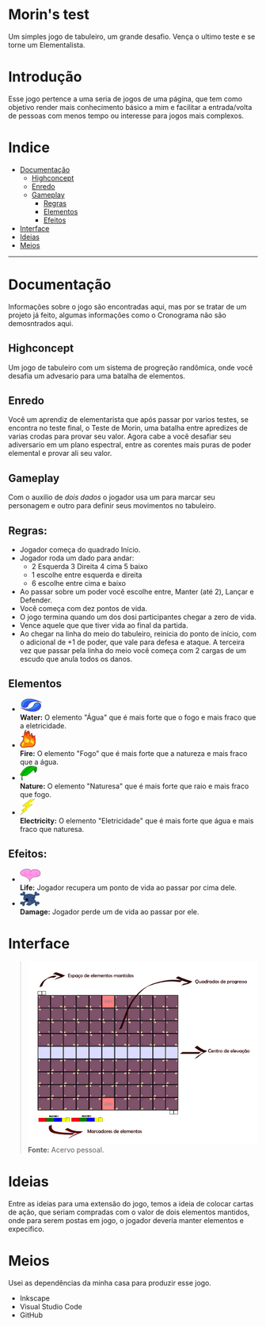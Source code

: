 # Morin's test
Um simples jogo de tabuleiro, um grande desafio. Vença o ultimo teste e se torne um Elementalista.


# Introdução

  Esse jogo pertence a uma seria de jogos de uma página, que tem como objetivo render mais conhecimento básico a mim e facilitar a entrada/volta de pessoas com menos tempo ou interesse para jogos mais complexos.

# Indice

  - [Documentação](#documentação)
      - [Highconcept](#highconcept)
      - [Enredo](#enredo)
      - [Gameplay](#gameplay)
          - [Regras](#regras) 
          - [Elementos](#elementos)
          - [Efeitos](#efeitos)
  - [Interface](#interface)
  - [Ideias](#ideias)
  - [Meios](#meios)


---
<a name="documentação"></a>
# Documentação
Informações sobre o jogo são encontradas aqui, mas por se tratar de um projeto já feito, algumas informações como o Cronograma não são demosntrados aqui.

<a name="highconcept"></a>
##  Highconcept
  Um jogo de tabuleiro com um sistema de progreção randômica, onde você desafia um advesario para uma batalha de elementos.       
<a name="enredo"></a>                      
## Enredo
Você um aprendiz de elementarista que após passar por varios testes, se encontra no teste final, o Teste de Morin, uma batalha entre apredizes de varias crodas para provar seu valor. Agora cabe a você desafiar seu adiversario em um plano espectral, entre as corentes mais puras de poder elemental e provar ali seu valor.

<a name="gameplay"></a>
## Gameplay 

Com o auxilio de *dois dados* o jogador usa um para marcar seu personagem e outro para definir seus movimentos no tabuleiro.

<a name="regras"></a>
##  Regras: 

- Jogador começa do quadrado Início.
- Jogador roda um dado para andar:
    - 2 Esquerda 3 Direita 4 cima 5 baixo
    - 1  escolhe entre esquerda e direita
    - 6  escolhe entre cima e baixo
- Ao passar sobre um poder você escolhe entre, Manter (até 2), Lançar e Defender.
- Você começa com dez pontos de vida.
- O jogo termina quando um dos dosi participantes chegar a zero de vida.
- Vence aquele que que tiver vida ao final da partida.
- Ao chegar na linha do meio do tabuleiro, reinicia do ponto de início, com o adicional de +1 de poder, que vale para defesa e ataque. A terceira vez que passar pela linha do meio você começa com 2 cargas de um escudo que anula todos os danos. 
  
<a name="elementos"></a>
## Elementos

- ![Water](https://github.com/Dilumo/Morin-s-test/blob/master/Documents/Assets/Water.png?raw=true "Water") <br> 
**Water:** O elemento "Água" que é mais forte que o fogo e mais fraco que a eletricidade.
- ![Fire](https://github.com//Dilumo/Morin-s-test/blob/master/Documents/Assets/Fire.png?raw=true "Fire") <br> 
**Fire:** O elemento "Fogo" que é mais forte que a natureza e mais fraco que a água.
- ![Nature](https://github.com//Dilumo/Morin-s-test/blob/master/Documents/Assets/Nature.png?raw=true "Nature") <br> 
**Nature:** O elemento "Naturesa" que é mais forte que raio e mais fraco que fogo.
- ![Electricity](https://github.com//Dilumo/Morin-s-test/blob/master/Documents/Assets/Electricity.png?raw=true "Electricity") <br> 
**Electricity:** O elemento "Eletricidade" que é mais forte que água e mais fraco que naturesa.

<a name="efeitos"></a>
## Efeitos:

- ![Life](https://github.com//Dilumo/Morin-s-test/blob/master/Documents/Assets/Life.png?raw=true "Life") <br> 
**Life:** Jogador recupera um ponto de vida ao passar por cima dele.
- ![Damage](https://github.com//Dilumo/Morin-s-test/blob/master/Documents/Assets/Damage.png?raw=true "Damage") <br> 
**Damage:** Jogador perde um de vida ao passar por ele.

<a name="interface"></a>
# Interface
>![Explicação da interface](https://github.com//Dilumo/Morin-s-test/blob/master/Documents/Assets/Interface.png?raw=true "Explicação da interface") <br> 
 > **Fonte:** Acervo pessoal.

<a name="ideias"></a>
# Ideias
Entre as ideias para uma extensão do jogo, temos a ideia de colocar cartas de ação, que seriam compradas com o valor de dois elementos mantidos, onde para serem postas em jogo, o jogador deveria manter elementos e expecifico. 

<a name="meios"></a>
# Meios
Usei as dependências da minha casa para produzir esse jogo.
- Inkscape
- Visual Studio Code
- GitHub



[1]:https://www.coursera.org/learn/game-design/home/welcome
[2]:https://www.calarts.edu
